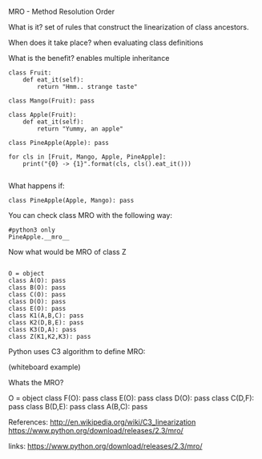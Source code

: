 MRO - Method Resolution Order

What is it?
set of rules that construct the linearization of class ancestors.

When does it take place?
when evaluating class definitions

What is the benefit?
enables multiple inheritance


```
class Fruit:
    def eat_it(self):
        return "Hmm.. strange taste"

class Mango(Fruit): pass

class Apple(Fruit):
    def eat_it(self):
        return "Yummy, an apple"

class PineApple(Apple): pass

for cls in [Fruit, Mango, Apple, PineApple]:
    print("{0} -> {1}".format(cls, cls().eat_it())) 
    
```

What happens if:

```
class PineApple(Apple, Mango): pass

```


You can check class MRO with the following way:

```
#python3 only
PineApple.__mro__

```


Now what would be MRO of class Z

```

O = object
class A(O): pass
class B(O): pass
class C(O): pass
class D(O): pass
class E(O): pass
class K1(A,B,C): pass
class K2(D,B,E): pass
class K3(D,A): pass
class Z(K1,K2,K3): pass

```

Python uses C3 algorithm to define MRO:

(whiteboard example)




Whats the MRO? 

O = object
class F(O): pass
class E(O): pass
class D(O): pass
class C(D,F): pass
class B(D,E): pass
class A(B,C): pass





References:
http://en.wikipedia.org/wiki/C3_linearization
https://www.python.org/download/releases/2.3/mro/












links:
https://www.python.org/download/releases/2.3/mro/
